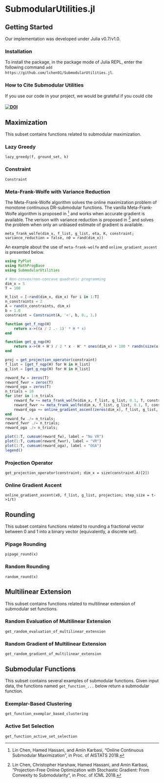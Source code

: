 # SubmodularUtilities.jl

## Getting Started

Our implementation was developed under Julia v0.7/v1.0.

### Installation

To install the package, in the package mode of Julia REPL, enter the following command `add https://github.com/lchen91/SubmodularUtilities.jl`.

### How to Cite Submodular Utilities

If you use our code in your project, we would be grateful if you could cite

#### [![DOI](https://zenodo.org/badge/159565266.svg)](https://zenodo.org/badge/latestdoi/159565266)

## Maximization

This subset contains functions related to submodular maximization.

### Lazy Greedy
```@docs
lazy_greedy(f, ground_set, k)
```

### Constraint
```@docs
Constraint
```

### Meta-Frank-Wolfe with Variance Reduction
The Meta-Frank-Wolfe algorithm solves the online maximization problem of monotone continuous DR-submodular functions. The vanilla Meta-Frank-Wolfe algorithm is proposed in [^CHK] and works when accurate gradient is available. The verison with variance reduction is proposed in [^CHHK] and solves the problem when only an unbiased estimate of gradient is available.

[^CHK]: Lin Chen, Hamed Hassani, and Amin Karbasi, “Online Continuous Submodular Maximization”, in Proc. of AISTATS 2018.
[^CHHK]: Lin Chen, Christopher Harshaw, Hamed Hassani, and Amin Karbasi, “Projection-Free Online Optimization with Stochastic Gradient: From Convexity to Submodularity“, in Proc. of ICML 2018.

```@docs
meta_frank_wolfe(dim_x, f_list, g_list, eta, K, constraint; variance_reduction = false, n0 = rand(dim_x))
```

An example about the use of `meta-frank-wolfe` and `online_gradient_ascent` is presented below.

```julia
using PyPlot
using MathProgBase
using SubmodularUtilities

# Non-convex/non-concave quadratic programming
dim_x = 5
T = 100

H_list = [-rand(dim_x, dim_x) for i in 1:T]
n_constraints = 2
A = rand(n_constraints, dim_x)
b = 1.0
constraint = Constraint(A, '<', b, 0., 1.)

function get_f_nqp(H)
    return x->((x / 2 .- 1)' * H * x)
end

function get_g_nqp(H)
    return x->(H + H') / 2 * x - H' * ones(dim_x) + 100 * randn(size(x))
end

proj = get_projection_operator(constraint)
f_list = [get_f_nqp(H) for H in H_list]
g_list = [get_g_nqp(H) for H in H_list]

reward_fw = zeros(T)
reward_fwvr = zeros(T)
reward_oga = zeros(T)
n_trials = 10
for iter in 1:n_trials
    reward_fw += meta_frank_wolfe(dim_x, f_list, g_list, 0.1, T, constraint);
    reward_fwvr += meta_frank_wolfe(dim_x, f_list, g_list, 0.1, T, constraint, variance_reduction = true);
    reward_oga += online_gradient_ascent(zeros(dim_x), f_list, g_list, proj, step_size = t->0.1);
end
reward_fw ./= n_trials;
reward_fwvr ./= n_trials;
reward_oga ./= n_trials;

plot(1:T, cumsum(reward_fw), label = "No VR")
plot(1:T, cumsum(reward_fwvr), label = "VR")
plot(1:T, cumsum(reward_oga), label = "OGA")
legend()
```
### Projection Operator
```@docs
get_projection_operator(constraint; dim_x = size(constraint.A)[2])
```
### Online Gradient Ascent
```@docs
online_gradient_ascent(x0, f_list, g_list, projection; step_size = t->1/t)
```

## Rounding

This subset contains functions related to rounding a fractional vector between 0 and 1 into a binary vector (equivalently, a discrete set).

### Pipage Rounding

```@docs
pipage_round(x)
```

### Random Rounding

```@docs
random_round(x)
```


## Multilinear Extension

This subset contains functions related to multilinear extension of submodular set functions.

### Random Evaluation of Multilinear Extension
```@docs
get_random_evaluation_of_multilinear_extension
```

### Random Gradient of Multilinear Extension
```@docs
get_random_gradient_of_multilinear_extension
```

## Submodular Functions

This subset contains several examples of submodular functions. Given input data, the functions named `get_function_...` below return a submodular function. 

### Exemplar-Based Clustering
```@docs
get_function_exemplar_based_clustering
```

### Active Set Selection
```@docs
get_function_active_set_selection
```